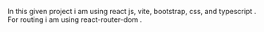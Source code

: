 In this given project i am using react js,  vite, bootstrap, css, and typescript .
For routing i am using react-router-dom .

 

